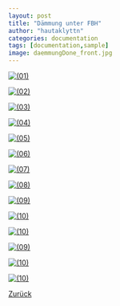 ```yaml
---
layout: post
title: "Dämmung unter FBH"
author: "hautaklyttn"
categories: documentation
tags: [documentation,sample]
image: daemmungDone_front.jpg
---
```


<a href="../assets/img/daemmungDone_front.jpg" data-lightbox="DaemDone" data-title="">![(01)](../assets/img/daemmungDone_front.jpg)</a>

<a href="../assets/img/08_03_2020_(1).jpg" data-lightbox="DaemDone" data-title="">![(02)](../assets/img/08_03_2020_(1).jpg)</a>

<a href="../assets/img/08_03_2020_(2).jpg" data-lightbox="DaemDone" data-title="">![(03)](../assets/img/08_03_2020_(2).jpg)</a>

<a href="../assets/img/08_03_2020_(3).jpg" data-lightbox="DaemDone" data-title="">![(04)](../assets/img/08_03_2020_(3).jpg)</a>

<a href="../assets/img/08_03_2020_(4).jpg" data-lightbox="DaemDone" data-title="">![(05)](../assets/img/08_03_2020_(4).jpg)</a>

<a href="../assets/img/08_03_2020_(5).jpg" data-lightbox="DaemDone" data-title="">![(06)](../assets/img/08_03_2020_(5).jpg)</a>

<a href="../assets/img/08_03_2020_(6).jpg" data-lightbox="DaemDone" data-title="">![(07)](../assets/img/08_03_2020_(6).jpg)</a>

<a href="../assets/img/08_03_2020_(7).jpg" data-lightbox="DaemDone" data-title="">![(08)](../assets/img/08_03_2020_(7).jpg)</a>

<a href="../assets/img/08_03_2020_(8).jpg" data-lightbox="DaemDone" data-title="">![(09)](../assets/img/08_03_2020_(8).jpg)</a>

<a href="../assets/img/08_03_2020_(9).jpg" data-lightbox="DaemDone" data-title="">![(10)](../assets/img/08_03_2020_(9).jpg)</a>

<a href="../assets/img/08_03_2020_(10).jpg" data-lightbox="DaemDone" data-title="">![(10)](../assets/img/08_03_2020_(10).jpg)</a>

<a href="../assets/img/08_03_2020_(11).jpg" data-lightbox="DaemDone" data-title="">![(09)](../assets/img/08_03_2020_(11).jpg)</a>

<a href="../assets/img/08_03_2020_(12).jpg" data-lightbox="DaemDone" data-title="">![(10)](../assets/img/08_03_2020_(12).jpg)</a>

<a href="../assets/img/08_03_2020_(13).jpg" data-lightbox="DaemDone" data-title="">![(10)](../assets/img/08_03_2020_(13).jpg)</a>

[Zurück](/hausblog)  
